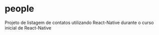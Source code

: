 # people
Projeto de listagem de contatos utilizando React-Native durante o curso inicial de React-Native
